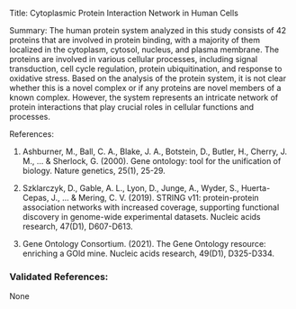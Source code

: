 Title: Cytoplasmic Protein Interaction Network in Human Cells

Summary: The human protein system analyzed in this study consists of 42 proteins that are involved in protein binding, with a majority of them localized in the cytoplasm, cytosol, nucleus, and plasma membrane. The proteins are involved in various cellular processes, including signal transduction, cell cycle regulation, protein ubiquitination, and response to oxidative stress. Based on the analysis of the protein system, it is not clear whether this is a novel complex or if any proteins are novel members of a known complex. However, the system represents an intricate network of protein interactions that play crucial roles in cellular functions and processes.

References:

1. Ashburner, M., Ball, C. A., Blake, J. A., Botstein, D., Butler, H., Cherry, J. M., ... & Sherlock, G. (2000). Gene ontology: tool for the unification of biology. Nature genetics, 25(1), 25-29.

2. Szklarczyk, D., Gable, A. L., Lyon, D., Junge, A., Wyder, S., Huerta-Cepas, J., ... & Mering, C. V. (2019). STRING v11: protein-protein association networks with increased coverage, supporting functional discovery in genome-wide experimental datasets. Nucleic acids research, 47(D1), D607-D613.

3. Gene Ontology Consortium. (2021). The Gene Ontology resource: enriching a GOld mine. Nucleic acids research, 49(D1), D325-D334.

### Validated References: 

None



